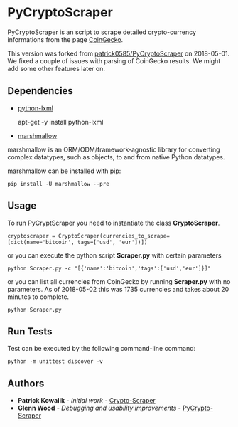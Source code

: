 # PyCryptoScraper

PyCryptoScraper is an script to scrape detailed crypto-currency informations 
from the page [CoinGecko](https://www.coingecko.com).

This version was forked from [patrick0585/PyCryptoScraper](https://github.com/patrick0585/PyCryptoScraper) 
on 2018-05-01. We fixed a couple of issues with parsing of CoinGecko results. We might add some other features later on.

## Dependencies

* [python-lxml](http://lxml.de)

    apt-get -y install python-lxml

* [marshmallow](https://marshmallow.readthedocs.io/en/latest/)

marshmallow is an ORM/ODM/framework-agnostic library for converting complex datatypes, such as objects, to and from native Python datatypes.

marshmallow can be installed with pip:

    pip install -U marshmallow --pre
    
## Usage

To run PyCryptScraper you need to instantiate the class **CryptoScraper**.

    cryptoscraper = CryptoScraper(currencies_to_scrape=[dict(name='bitcoin', tags=['usd', 'eur'])])
    
or you can execute the python script **Scraper.py** with certain parameters

    python Scraper.py -c "[{'name':'bitcoin','tags':['usd','eur']}]"

or you can list all currencies from CoinGecko by running **Scraper.py** with no parameters.
As of 2018-05-02 this was 1735 currencies and takes about 20 minutes to complete.

    python Scraper.py


## Run Tests

Test can be executed by the following command-line command:
    
    python -m unittest discover -v


## Authors

* **Patrick Kowalik** - *Initial work* - [Crypto-Scraper](https://github.com/patrick0585/PyCryptoScraper)
* **Glenn Wood** - *Debugging and usability improvements* - [PyCrypto-Scraper](https://github.com/GlennWood/PyCryptoScraper)



